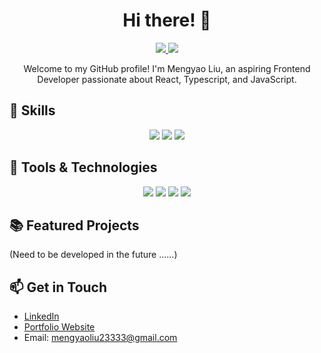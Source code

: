 <h1 align="center">Hi there! 👋</h1>
<p align="center">
  <a href="https://github.com/LynetteLiu2333">
    <img src="https://img.shields.io/badge/GitHub-@LynetteLiu2333-blue?style=flat-square&logo=github">
  </a>
  
  <a href="mailto:mengyaoliu23333@gmail.com">
    <img src="https://img.shields.io/badge/Email-mengyaoliu23333%40gmail.com-%23C25D7F?style=flat-square&logo=gmail">
  </a>
</p>

<p align="center">Welcome to my GitHub profile! I'm Mengyao Liu, an aspiring Frontend Developer passionate about React, Typescript, and JavaScript.</p>

## 🚀 Skills

<p align="center">
  <img src="https://img.shields.io/badge/Code-React-%2361DAFB?style=flat-square&logo=react">
  <img src="https://img.shields.io/badge/Code-Tailwind_CSS-%2338B2AC?style=flat-square&logo=tailwind-css">
  <img src="https://img.shields.io/badge/Code-JavaScript-%23F7DF1E?style=flat-square&logo=javascript">
</p>

## 🔧 Tools & Technologies

<p align="center">
  <img src="https://img.shields.io/badge/Code-HTML5-%23E34F26?style=flat-square&logo=html5">
  <img src="https://img.shields.io/badge/Code-CSS3-%231572B6?style=flat-square&logo=css3">
  <img src="https://img.shields.io/badge/Tools-Git-%23F05032?style=flat-square&logo=git">
  <img src="https://img.shields.io/badge/Tools-Visual_Studio_Code-%23007ACC?style=flat-square&logo=visual-studio-code">
</p>

## 📚 Featured Projects

(Need to be developed in the future ......)

## 📫 Get in Touch

- [LinkedIn](xxx)
- [Portfolio Website](xxx)
- Email: <mengyaoliu23333@gmail.com>
